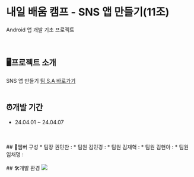 내일 배움 캠프 - SNS 앱 만들기(11조)
=============
Android 앱 개발 기초 프로젝트
<br>
<br>
<br>
## 🖥️프로젝트 소개
SNS 앱 만들기
[팀 S.A 바로가기](https://teamsparta.notion.site/11-41a2bb816a534fbd81e84728a14344c0)
<br>
<br>
## ⏰개발 기간
* 24.04.01 ~ 24.04.07
<br>
<br>
## 👥멤버 구성
* 팀장 권민찬 :
* 팀원 김민경 :
* 팀원 김재혁 :
* 팀원 김현아 :
* 팀원 임채명 :
<br>
<br>
## 🛠️개발 환경
<img src="https://img.shields.io/badge/Android_Studio-3DDC84?style=for-the-badge&logo=android-studio&logoColor=white"/>
